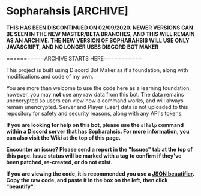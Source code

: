 # Sopharahsis [ARCHIVE]
**__THIS HAS BEEN DISCONTINUED ON 02/09/2020. NEWER VERSIONS CAN BE SEEN IN THE NEW MASTER/BETA BRANCHES, AND THIS WILL REMAIN AS AN ARCHIVE. THE NEW VERSION OF SOPHARAHSIS WILL USE ONLY JAVASCRIPT, AND NO LONGER USES DISCORD BOT MAKER__**

===========ARCHIVE STARTS HERE===========

This project is built using Discord Bot Maker as it's foundation, along with modifications and code of my own.

You are more than welcome to use the code here as a learning foundation, however, you may **not** use any raw data from this bot. The data remains unencrypted so users can view how a command works, and will always remain unencrypted. Server and Player (user) data is not uploaded to this repository for safety and security reasons, along with any API's tokens.

**If you are looking for help on this bot, please use the `s!help` command within a Discord server that has Sopharahsis. For more information, you can also visit the Wiki at the top of this page.**

**Encounter an issue? Please send a report in the "Issues" tab at the top of this page. Issue status will be marked with a tag to confirm if they've been patched, re-created, or do not exist.**

**If you are viewing the code, it is recommended you use a [JSON beautifier](http://jsonpathfinder.com/). Copy the raw code, and paste it in the box on the left, then click "beautify".**
